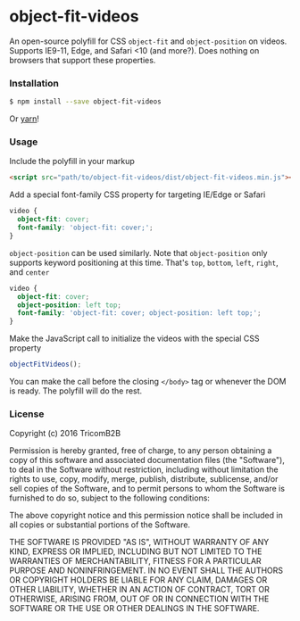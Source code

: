 # object-fit-videos

An open-source polyfill for CSS `object-fit` and `object-position` on videos. Supports IE9-11, Edge, and Safari <10 (and more?). Does nothing on browsers that support these properties.

### Installation

```sh
$ npm install --save object-fit-videos
```

Or [yarn](https://yarnpkg.com/)!

### Usage

Include the polyfill in your markup

```html
<script src="path/to/object-fit-videos/dist/object-fit-videos.min.js"></script>
```

Add a special font-family CSS property for targeting IE/Edge or Safari

```css
video {
  object-fit: cover;
  font-family: 'object-fit: cover;';
}
```

`object-position` can be used similarly. Note that `object-position` only supports keyword positioning at this time. That's `top`, `bottom`, `left`, `right`, and `center`

```css
video {
  object-fit: cover;
  object-position: left top;
  font-family: 'object-fit: cover; object-position: left top;';
}
```

Make the JavaScript call to initialize the videos with the special CSS property

```js
objectFitVideos();
```

You can make the call before the closing `</body>` tag or whenever the DOM is ready. The polyfill will do the rest.

### License

Copyright (c) 2016 TricomB2B

Permission is hereby granted, free of charge, to any person obtaining a copy of this software and associated documentation files (the "Software"), to deal in the Software without restriction, including without limitation the rights to use, copy, modify, merge, publish, distribute, sublicense, and/or sell copies of the Software, and to permit persons to whom the Software is furnished to do so, subject to the following conditions:

The above copyright notice and this permission notice shall be included in all copies or substantial portions of the Software.

THE SOFTWARE IS PROVIDED "AS IS", WITHOUT WARRANTY OF ANY KIND, EXPRESS OR IMPLIED, INCLUDING BUT NOT LIMITED TO THE WARRANTIES OF MERCHANTABILITY, FITNESS FOR A PARTICULAR PURPOSE AND NONINFRINGEMENT. IN NO EVENT SHALL THE AUTHORS OR COPYRIGHT HOLDERS BE LIABLE FOR ANY CLAIM, DAMAGES OR OTHER LIABILITY, WHETHER IN AN ACTION OF CONTRACT, TORT OR OTHERWISE, ARISING FROM, OUT OF OR IN CONNECTION WITH THE SOFTWARE OR THE USE OR OTHER DEALINGS IN THE SOFTWARE.
